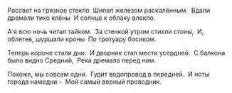 Рассвет на грязное стекло  
Шипел железом раскалённым.  
Вдали дремали тихо клёны  
И солнце к облаку влекло.

А я всю ночь читал тайком.  
За стенкой утром стихли стоны,  
И, облетев, шуршали кроны  
По тротуару босиком.

Теперь короче стали дни.  
И дворник стал мести усердней.  
С балкона было видно Средний,  
Река дремала перед ним.

Похоже, мы совсем одни.  
Гудит водопровод в передней.  
И ноты города намедни -  
Мой самый верный проводник.